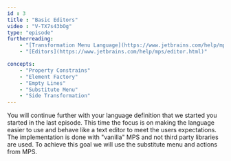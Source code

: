 ```yaml
---
id : 3
title : "Basic Editors"
video : "V-TX7s43bOg"
type: "episode"
furtherreading:
    - "[Transformation Menu Language﻿](https://www.jetbrains.com/help/mps/transformation-menu-language.html)"
    - "[Editors](https://www.jetbrains.com/help/mps/editor.html)"

concepts:
    - "Property Constrains"
    - "Element Factory"
    - "Empty Lines"
    - "Substitute Menu"
    - "Side Transformation"
---
```


You will continue further with your language definition that we started you started in the last episode. This time the focus is on making the language easier to use and behave like a text editor to meet the users expectations. The implementation is done with "vanilla" MPS and not third party libraries are used. To achieve this goal we will use the substitute menu and actions from MPS. 